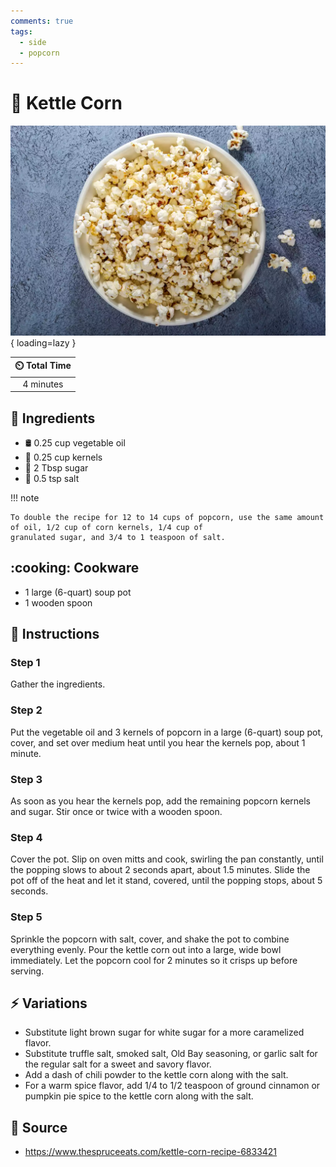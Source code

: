 ```yaml
---
comments: true
tags:
  - side
  - popcorn
---
```

# :corn: Kettle Corn

![Kettle Corn](../assets/images/kettle-corn.png){ loading=lazy }

| :timer_clock: Total Time |
|:-----------------------: |
| 4 minutes |

## :salt: Ingredients

- :oil_drum: 0.25 cup vegetable oil
- :corn: 0.25 cup kernels
- :candy: 2 Tbsp sugar
- :salt: 0.5 tsp salt

!!! note

    To double the recipe for 12 to 14 cups of popcorn, use the same amount of oil, 1/2 cup of corn kernels, 1/4 cup of
    granulated sugar, and 3/4 to 1 teaspoon of salt.

## :cooking: Cookware

- 1 large (6-quart) soup pot
- 1 wooden spoon

## :pencil: Instructions

### Step 1

Gather the ingredients.

### Step 2

Put the vegetable oil and 3 kernels of popcorn in a large (6-quart) soup pot, cover, and set over medium heat until you
hear the kernels pop, about 1 minute.

### Step 3

As soon as you hear the kernels pop, add the remaining popcorn kernels and sugar. Stir once or twice with a wooden
spoon.

### Step 4

Cover the pot. Slip on oven mitts and cook, swirling the pan constantly, until the popping slows to about 2 seconds
apart, about 1.5 minutes. Slide the pot off of the heat and let it stand, covered, until the popping stops, about 5
seconds.

### Step 5

Sprinkle the popcorn with salt, cover, and shake the pot to combine everything evenly. Pour the kettle corn out into a
large, wide bowl immediately. Let the popcorn cool for 2 minutes so it crisps up before serving.

## :zap: Variations

- Substitute light brown sugar for white sugar for a more caramelized flavor.
- Substitute truffle salt, smoked salt, Old Bay seasoning, or garlic salt for the regular salt for a sweet and savory
  flavor.
- Add a dash of chili powder to the kettle corn along with the salt.
- For a warm spice flavor, add 1/4 to 1/2 teaspoon of ground cinnamon or pumpkin pie spice to the kettle corn along
  with the salt.

## :link: Source

- <https://www.thespruceeats.com/kettle-corn-recipe-6833421>
